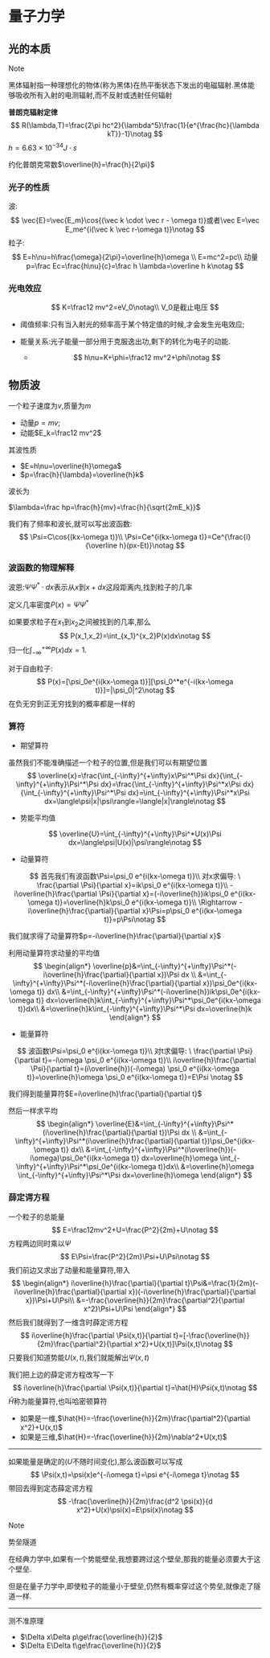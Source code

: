 
# 量子力学

## 光的本质

> [!NOTE]
>
> 黑体辐射指一种理想化的物体(称为黑体)在热平衡状态下发出的电磁辐射.黑体能够吸收所有入射的电测辐射,而不反射或透射任何辐射
>
> **普朗克辐射定律**
> $$
> R(\lambda,T)=\frac{2\pi hc^2}{\lambda^5}\frac{1}{e^{\frac{hc}{\lambda kT}}-1}\notag
> $$
> $h=6.63\times 10^{-34}J\cdot s$
>
> 约化普朗克常数$\overline{h}=\frac{h}{2\pi}$

### 光子的性质

波:
$$
\vec{E}=\vec{E_m}\cos{(\vec k \cdot \vec r - \omega t)}或者\vec E=\vec E_me^{i(\vec k \vec r-\omega t)}\notag
$$
粒子:
$$
E=h\nu=h\frac{\omega}{2\pi}=\overline{h}\omega \\
E=mc^2=pc\\
动量p=\frac Ec=\frac{h\nu}{c}=\frac h \lambda=\overline h k\notag
$$

### 光电效应

$$
K=\frac12 mv^2=eV_0\notag\\
V_0是截止电压
$$

- 阈值频率:只有当入射光的频率高于某个特定值的时候,才会发生光电效应;

- 能量关系:光子能量一部分用于克服逸出功,剩下的转化为电子的动能.

  - $$
    h\nu=K+\phi=\frac12 mv^2+\phi\notag
    $$

## 物质波

一个粒子速度为$v$,质量为$m$

- 动量$p=mv$;
- 动能$E_k=\frac12 mv^2$

其波性质

- $E=h\nu=\overline{h}\omega$
- $p=\frac{h}{\lambda}=\overline{h}k$

波长为

$\lambda=\frac hp=\frac{h}{mv}=\frac{h}{\sqrt{2mE_k}}$

我们有了频率和波长,就可以写出波函数:
$$
\Psi=C\cos{(kx-\omega t)}\\
\Psi=Ce^{i(kx-\omega t)}=Ce^{\frac{i}{\overline h}(px-Et)}\notag
$$

### 波函数的物理解释

波恩:$\Psi\Psi^*\cdot dx$表示从$x$到$x+dx$这段距离内,找到粒子的几率

定义几率密度$P(x)=\Psi\Psi^*$

如果要求粒子在$x_1$到$x_2$之间被找到的几率,那么
$$
P(x_1,x_2)=\int_{x_1}^{x_2}P(x)dx\notag
$$
归一化$\int_{-\infty}^{+\infty}P(x)dx=1$.

对于自由粒子:
$$
P(x)=[\psi_0e^{i(kx-\omega t)}][\psi_0^*e^{-i(kx-\omega t)}]=|\psi_0|^2\notag
$$
在负无穷到正无穷找到的概率都是一样的

### 算符

- 期望算符

虽然我们不能准确描述一个粒子的位置,但是我们可以有期望位置
$$
\overline{x}=\frac{\int_{-\infty}^{+\infty}x\Psi^*\Psi dx}{\int_{-\infty}^{+\infty}\Psi^*\Psi dx}=\frac{\int_{-\infty}^{+\infty}\Psi^*x\Psi dx}{\int_{-\infty}^{+\infty}\Psi^*\Psi dx}=\int_{-\infty}^{+\infty}\Psi^*x\Psi dx=\langle\psi|x|\psi\rangle=\langle|x|\rangle\notag
$$

- 势能平均值

$$
\overline{U}=\int_{-\infty}^{+\infty}\Psi^*U(x)\Psi dx=\langle\psi|U(x)|\psi\rangle\notag
$$

- 动量算符

$$
首先我们有波函数\Psi=\psi_0 e^{i(kx-\omega t)}\\
对x求偏导: \ \frac{\partial \Psi}{\partial x}=ik\psi_0 e^{i(kx-\omega t)}\\
-i\overline{h}\frac{\partial \Psi}{\partial x}=(-i\overline{h})ik\psi_0 e^{i(kx-\omega t)}=\overline{h}k\psi_0 e^{i(kx-\omega t)}\\
\Rightarrow -i\overline{h}\frac{\partial}{\partial x}\Psi=p\psi_0 e^{i(kx-\omega t)}=p\Psi\notag
$$

我们就求得了动量算符$p=-i\overline{h}\frac{\partial}{\partial x}$

利用动量算符求动量的平均值
$$
\begin{align*}
\overline{p}&=\int_{-\infty}^{+\infty}\Psi^*(-i\overline{h}\frac{\partial}{\partial x})\Psi dx \\
&=\int_{-\infty}^{+\infty}\Psi^*(-i\overline{h}\frac{\partial}{\partial x})\psi_0e^{i(kx-\omega t)} dx\\
&=\int_{-\infty}^{+\infty}\Psi^*(-i\overline{h})ik\psi_0e^{i(kx-\omega t)} dx=\overline{h}k\int_{-\infty}^{+\infty}\Psi^*\psi_0e^{i(kx-\omega t)}dx\\
&=\overline{h}k\int_{-\infty}^{+\infty}\Psi^*\Psi dx=\overline{h}k
\end{align*}
$$

- 能量算符

$$
波函数\Psi=\psi_0 e^{i(kx-\omega t)}\\
对t求偏导: \ \frac{\partial \Psi}{\partial t}=-i\omega \psi_0 e^{i(kx-\omega t)}\\
i\overline{h}\frac{\partial \Psi}{\partial t}=(i\overline{h})(-i\omega) \psi_0 e^{i(kx-\omega t)}=\overline{h}\omega \psi_0 e^{i(kx-\omega t)}=E\Psi \notag
$$

我们得到能量算符$E=i\overline{h}\frac{\partial}{\partial t}$

然后一样求平均
$$
\begin{align*}
\overline{E}&=\int_{-\infty}^{+\infty}\Psi^*(i\overline{h}\frac{\partial}{\partial t})\Psi dx \\
&=\int_{-\infty}^{+\infty}\Psi^*(i\overline{h}\frac{\partial}{\partial t})\psi_0e^{i(kx-\omega t)} dx\\
&=\int_{-\infty}^{+\infty}\Psi^*(i\overline{h})(-i\omega)\psi_0e^{i(kx-\omega t)} dx=\overline{h}\omega \int_{-\infty}^{+\infty}\Psi^*\psi_0e^{i(kx-\omega t)}dx\\
&=\overline{h}\omega \int_{-\infty}^{+\infty}\Psi^*\Psi dx=\overline{h}\omega
\end{align*}
$$

### 薛定谔方程

一个粒子的总能量
$$
E=\frac12mv^2+U=\frac{P^2}{2m}+U\notag
$$
方程两边同时乘以$\Psi$
$$
E\Psi=\frac{P^2}{2m}\Psi+U\Psi\notag
$$
我们前边又求出了动量和能量算符,带入
$$
\begin{align*}
i\overline{h}\frac{\partial}{\partial t}\Psi&=\frac{1}{2m}(-i\overline{h}\frac{\partial}{\partial x})(-i\overline{h}\frac{\partial}{\partial x})\Psi+U\Psi\\
&=-\frac{\overline{h}}{2m}\frac{\partial^2}{\partial x^2}\Psi+U\Psi
\end{align*}
$$
然后我们就得到了一维含时薛定谔方程
$$
i\overline{h}\frac{\partial \Psi(x,t)}{\partial t}=[-\frac{\overline{h}}{2m}\frac{\partial^2}{\partial x^2}+U(x,t)]\Psi(x,t)\notag
$$
只要我们知道势能$U(x,t)$,我们就能解出$\Psi(x,t)$

我们把上边的薛定谔方程改写一下
$$
i\overline{h}\frac{\partial \Psi(x,t)}{\partial t}=\hat{H}\Psi(x,t)\notag
$$
$\hat{H}$称为能量算符,也叫哈密顿算符

- 如果是一维,$\hat{H}=-\frac{\overline{h}}{2m}\frac{\partial^2}{\partial x^2}+U(x,t)$
- 如果是三维,$\hat{H}=-\frac{\overline{h}}{2m}\nabla^2+U(x,t)$

---

如果能量是确定的($U$不随时间变化),那么波函数可以写成
$$
\Psi(x,t)=\psi(x)e^{-i\omega t}=\psi e^{-i\omega t}\notag
$$
带回去得到定态薛定谔方程
$$
-\frac{\overline{h}}{2m}\frac{d^2 \psi(x)}{d x^2}+U(x)\psi(x)=E\psi(x)\notag
$$

> [!NOTE]
>
> 势垒隧道
>
> 在经典力学中,如果有一个势能壁垒,我想要跨过这个壁垒,那我的能量必须要大于这个壁垒.
>
> 但是在量子力学中,即使粒子的能量小于壁垒,仍然有概率穿过这个势垒,就像走了隧道一样.
>
> ---
>
> 测不准原理
>
> - $\Delta x\Delta p\ge\frac{\overline{h}}{2}$
> - $\Delta E\Delta t\ge\frac{\overline{h}}{2}$
